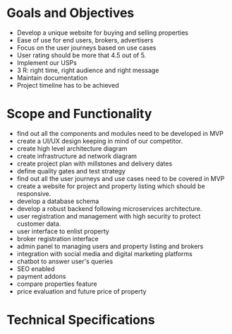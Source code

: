 # Goals and Objectives
- Develop a unique website for buying and selling properties
- Ease of use for end users, brokers, advertisers
- Focus on the user journeys based on use cases
- User rating should be more that 4.5 out of 5.
- Implement our USPs
- 3 R: right time, right audience and right message
- Maintain documentation
- Project timeline has to be achieved
  
# Scope and Functionality
- find out all the components and modules need to be developed in MVP
- create a UI/UX design keeping in mind of our competitor.
- create high level architecture diagram
- create infrastructure ad network diagram
- create project plan with millstones and delivery dates
- define quality gates and test strategy
- find out all the user journeys and use cases need to be covered in MVP
- create a website for project and property listing which should be responsive.
- develop a database schema
- develop a robust backend following microservices architecture.
- user registration and management with high security to protect customer data.
- user interface to enlist property
- broker registration interface
- admin panel to managing users and property listing and brokers
- integration with social media and digital marketing platforms
- chatbot to answer user's queries
- SEO enabled
- payment addons
- compare properties feature
- price evaluation and future price of property

# Technical Specifications
